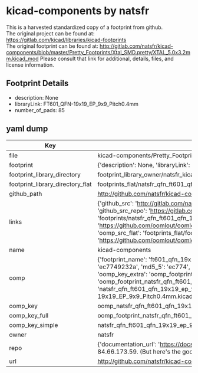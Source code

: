 # kicad-components by natsfr  
This is a harvested standardized copy of a footprint from github.  
The original project can be found at:  
https://gitlab.com/kicad/libraries/kicad-footprints  
The original footprint can be found at:
http://gitlab.com/natsfr/kicad-components/blob/master/Pretty_Footprints/Xtal_SMD.pretty/XTAL_5.0x3.2mm.kicad_mod
Please consult that link for additional, details, files, and license information.  
## Footprint Details
* description: None  
* libraryLink: FT601_QFN-19x19_EP_9x9_Pitch0.4mm  
* number_of_pads: 85  
## yaml dump  
| Key | Value |  
| --- | --- |  
| file | kicad-components/Pretty_Footprints/QFN.pretty/FT601_QFN-19x19_EP_9x9_Pitch0.4mm.kicad_mod |  
| footprint | {'description': None, 'libraryLink': 'FT601_QFN-19x19_EP_9x9_Pitch0.4mm', 'number_of_pads': 85} |  
| footprint_library_directory | footprint_library_owner/natsfr_kicad-components |  
| footprint_library_directory_flat | footprints_flat/natsfr_qfn_ft601_qfn_19x19_ep_9x9_pitch0_4mm/working |  
| github_path | http://github.com/natsfr/kicad-components/blob/master/Pretty_Footprints/QFN.pretty/FT601_QFN-19x19_EP_9x9_Pitch0.4mm.kicad_mod |  
| links | {'github_src': 'http://gitlab.com/natsfr/kicad-components/blob/master/Pretty_Footprints/Xtal_SMD.pretty/XTAL_5.0x3.2mm.kicad_mod', 'github_src_repo': 'https://gitlab.com/kicad/libraries/kicad-footprints', 'oomp_bot': 'footprints/natsfr_qfn_ft601_qfn_19x19_ep_9x9_pitch0_4mm/working', 'oomp_bot_github': 'https://github.com/oomlout/oomlout_oomp_footprint_bot/tree/main/footprints/natsfr_qfn_ft601_qfn_19x19_ep_9x9_pitch0_4mm/working', 'oomp_src_flat': 'footprints_flat/footprints_flat/natsfr_qfn_ft601_qfn_19x19_ep_9x9_pitch0_4mm/working', 'oomp_src_flat_github': 'https://github.com/oomlout/oomlout_oomp_footprint_src/tree/main/footprints_flat/natsfr_qfn_ft601_qfn_19x19_ep_9x9_pitch0_4mm/working'} |  
| name | kicad-components |  
| oomp | {'footprint_name': 'ft601_qfn_19x19_ep_9x9_pitch0_4mm', 'library_name': 'qfn', 'md5': 'ec7749232a573180c31c708135759de5', 'md5_10': 'ec7749232a', 'md5_5': 'ec774', 'md5_6': 'ec7749', 'oomp_key': 'oomp_natsfr_qfn_ft601_qfn_19x19_ep_9x9_pitch0_4mm', 'oomp_key_extra': 'oomp_footprint_natsfr_qfn_ft601_qfn_19x19_ep_9x9_pitch0_4mm', 'oomp_key_full': 'oomp_footprint_natsfr_qfn_ft601_qfn_19x19_ep_9x9_pitch0_4mm_ec7749', 'oomp_key_simple': 'natsfr_qfn_ft601_qfn_19x19_ep_9x9_pitch0_4mm', 'original_filename': 'kicad-components/Pretty_Footprints/QFN.pretty/FT601_QFN-19x19_EP_9x9_Pitch0.4mm.kicad_mod', 'owner_name': 'natsfr'} |  
| oomp_key | oomp_natsfr_qfn_ft601_qfn_19x19_ep_9x9_pitch0_4mm |  
| oomp_key_full | oomp_footprint_natsfr_qfn_ft601_qfn_19x19_ep_9x9_pitch0_4mm |  
| oomp_key_simple | natsfr_qfn_ft601_qfn_19x19_ep_9x9_pitch0_4mm |  
| owner | natsfr |  
| repo | {'documentation_url': 'https://docs.github.com/rest/overview/resources-in-the-rest-api#rate-limiting', 'message': "API rate limit exceeded for 84.66.173.59. (But here's the good news: Authenticated requests get a higher rate limit. Check out the documentation for more details.)"} |  
| url | http://github.com/natsfr/kicad-components |  

